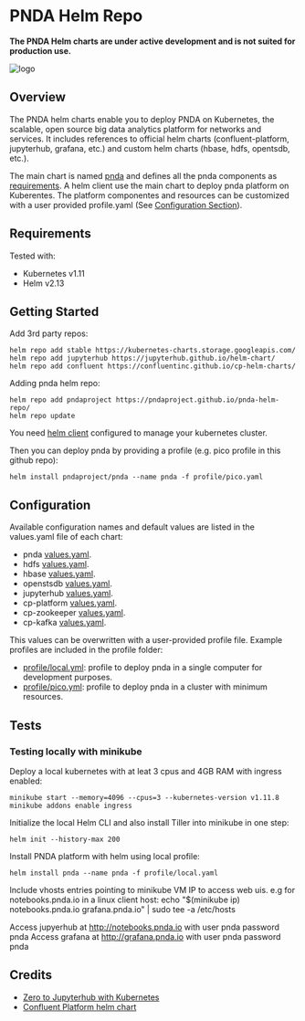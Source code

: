 # PNDA Helm Repo

**The PNDA Helm charts are under active development and is not suited for production use.**

![logo](kube-pnda_icon.png)

## Overview

The PNDA helm charts enable you to deploy PNDA on Kubernetes, the scalable, open source big data analytics platform for networks and services.
It includes references to official helm charts (confluent-platform, jupyterhub, grafana, etc.) and custom helm charts (hbase, hdfs, opentsdb, etc.).

The main chart is named [pnda](pnda) and defines all the pnda components as [requirements](pnda/requirements.yaml). A helm client use the main chart to deploy pnda platform on Kuberentes. The platform componentes and resources can be customized with a user provided profile.yaml (See [Configuration Section](#Configuration)).

## Requirements

Tested with:

- Kubernetes v1.11
- Helm v2.13

## Getting Started

Add 3rd party repos:
```
helm repo add stable https://kubernetes-charts.storage.googleapis.com/
helm repo add jupyterhub https://jupyterhub.github.io/helm-chart/
helm repo add confluent https://confluentinc.github.io/cp-helm-charts/
```

Adding pnda helm repo:

```
helm repo add pndaproject https://pndaproject.github.io/pnda-helm-repo/
helm repo update
```

You need [helm client](https://helm.sh/) configured to manage your kubernetes cluster.

Then you can deploy pnda by providing a profile (e.g. pico profile in this github repo):

```
helm install pndaproject/pnda --name pnda -f profile/pico.yaml
```


## Configuration

Available configuration names and default values are listed in the values.yaml file of each chart:

- pnda [values.yaml](pnda/values.yaml).
- hdfs [values.yaml](hdfs/values.yaml).
- hbase [values.yaml](hbase/values.yaml).
- openstsdb [values.yaml](opentsdb/values.yaml).
- jupyterhub [values.yaml](https://github.com/jupyterhub/zero-to-jupyterhub-k8s/blob/0.8.2/jupyterhub/values.yaml).
- cp-platform [values.yaml](https://github.com/confluentinc/cp-helm-charts/blob/master/values.yaml).
- cp-zookeeper [values.yaml](https://github.com/confluentinc/cp-helm-charts/blob/master/charts/cp-zookeeper/values.yaml).
- cp-kafka [values.yaml](https://github.com/confluentinc/cp-helm-charts/blob/master/charts/cp-kafka/values.yaml).

This values can be overwritten with a user-provided profile file.
Example profiles are included in the profile folder:

- [profile/local.yml](profile/local.yml): profile to deploy pnda in a single computer for development purposes.
- [profile/pico.yml](profile/pico.yml): profile to deploy pnda in a cluster with minimum resources.

## Tests

### Testing locally with minikube

Deploy a local kubernetes with at leat 3 cpus and 4GB RAM with ingress enabled:

```
minikube start --memory=4096 --cpus=3 --kubernetes-version v1.11.8
minikube addons enable ingress
```

Initialize the local Helm CLI and also install Tiller into minikube in one step:

```
helm init --history-max 200
```

Install PNDA platform with helm using local profile:

```
helm install pnda --name pnda -f profile/local.yaml
```

Include vhosts entries pointing to minikube VM IP to access web uis.
e.g for notebooks.pnda.io in a linux client host:
echo "\$(minikube ip) notebooks.pnda.io grafana.pnda.io" | sudo tee -a /etc/hosts

Access jupyerhub at http://notebooks.pnda.io with user pnda password pnda
Access grafana at http://grafana.pnda.io with user pnda password pnda

## Credits

- [Zero to Jupyterhub with Kubernetes](https://zero-to-jupyterhub.readthedocs.io/en/latest/)
- [Confluent Platform helm chart](https://github.com/confluentinc/cp-helm-charts)
